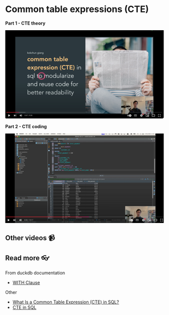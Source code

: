 # Common table expressions (CTE)

**Part 1 - CTE theory**

<a href="https://www.youtube.com/watch?v=qjX5OAlxlXk" target="_blank">
<img src="https://github.com/kokchun/assets/blob/main/sql/12_cte_theory.png?raw=true" alt="CTE" width="600">
</a>


**Part 2 - CTE coding**

<a href="https://youtu.be/7iWTGOGtXBk" target="_blank">
<img src="https://github.com/kokchun/assets/blob/main/sql/12_cte_coding.png?raw=true" alt="CTE" width="600">
</a>


## Other videos 📹

## Read more 👓

From duckdb documentation
- [WITH Clause](https://duckdb.org/docs/sql/query_syntax/with.html)

Other
- [What Is a Common Table Expression (CTE) in SQL?](https://learnsql.com/blog/what-is-common-table-expression/) 
- [CTE in SQL](https://www.geeksforgeeks.org/cte-in-sql/)